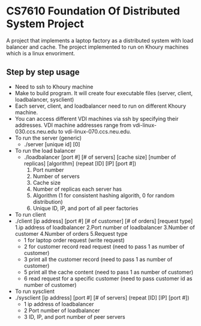 # CS7610 Foundation Of Distributed System Project

A project that implements a laptop factory as a distributed system with load balancer and cache. 
The project implemented to run on Khoury machines which is a linux envoriment.
## Step by step usage
- Need to ssh to Khoury machine
- Make to build program. It will create four executable files (server, client, loadbalancer, sysclient)
- Each server, client, and loadbalancer need to run on different Khoury machine. 
- You can access different VDI machines via ssh by specifying their addresses. VDI machine addresses range from vdi-linux-030.ccs.neu.edu to vdi-linux-070.ccs.neu.edu.
- To run the server (generic)
  - ./server [unique id] [0]
- To run the load balancer
  - ./loadbalancer [port #] [# of servers] [cache size] [number of replicas] [algorithm] (repeat [ID] [IP] [port #])
    1. Port number
    2. Number of servers
    3. Cache size
    4. Number of replicas each server has
    5. Algorithm (1 for consistent hashing algorith, 0 for random distribution)
    6. Unique ID, IP, and port of all peer factories
 - To run client
  - ./client [ip address] [port #] [# of customer] [# of orders] [request type]
    1.ip address of loadbalancer
    2.Port number of loadbalancer
    3.Number of customer
    4.Number of orders
    5.Request type
      - 1 for laptop order request (write request)
      - 2 for customer record read request (need to pass 1 as number of customer)
      - 3 print all the customer record (need to pass 1 as number of customer)
      - 5 print all the cache content (need to pass 1 as number of customer)
      - 6 read request for a specific customer (need to pass customer id as number of customer)
 - To run sysclient
  - ./sysclient [ip address] [port #] [# of servers] (repeat [ID] [IP] [port #])
    - 1 ip address of loadbalancer
    - 2 Port number of loadbalancer
    - 3 ID, IP, and port number of peer servers


